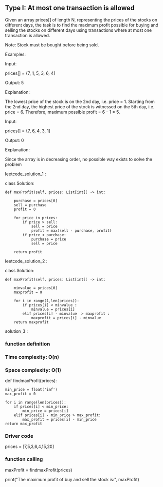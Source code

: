## Type I: At most one transaction is allowed

Given an array prices[] of length N, representing the prices of the stocks on different days, the task is to find the maximum profit possible for buying and selling 
the stocks on different days using transactions where at most one transaction is allowed.

Note: Stock must be bought before being sold.

Examples:

Input: 

prices[] = {7, 1, 5, 3, 6, 4]

Output: 5

Explanation:

The lowest price of the stock is on the 2nd day, i.e. price = 1. Starting from the 2nd day, the highest price of the stock is witnessed on the 5th day, i.e. price = 6. 
Therefore, maximum possible profit = 6 – 1 = 5. 

Input: 

prices[] = {7, 6, 4, 3, 1} 

Output: 0

Explanation: 

Since the array is in decreasing order, no possible way exists to solve the problem

leetcode_solution_1 :

class Solution:

    def maxProfit(self, prices: List[int]) -> int:

        purchase = prices[0]
        sell = purchase
        profit = 0

        for price in prices:
            if price > sell:
                sell = price
                profit = max(sell - purchase, profit)
            if price < purchase:
                purchase = price
                sell = price

        return profit



leetcode_solution_2 :

class Solution:
    
    def maxProfit(self, prices: List[int]) -> int:

        minvalue = prices[0]
        maxprofit = 0
        
        for i in range(1,len(prices)):
            if prices[i] < minvalue :
                minvalue = prices[i]
            elif prices[i] - minvalue  > maxprofit :
                maxprofit = prices[i] - minvalue
        return maxprofit            


solution_3 :

### function definition
### Time complexity: O(n)
### Space complexity: O(1)

def findmaxProfit(prices):

    min_price = float('inf')
    max_profit = 0
    
    for i in range(len(prices)):
        if prices[i] < min_price:
            min_price = prices[i]
        elif prices[i] - min_price > max_profit:
            max_profit = prices[i] - min_price
    return max_profit

### Driver code 
prices = [7,5,3,6,4,15,20]
### function calling
maxProfit = findmaxProfit(prices)

print("The maximum profit of buy and sell the stock is:", maxProfit)

